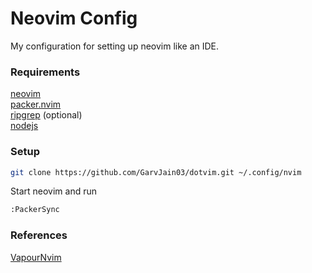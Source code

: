 # Neovim Config

My configuration for setting up neovim like an IDE.

### Requirements

<a href="https://neovim.io/">neovim</a> <br/>
<a href="https://github.com/wbthomason/packer.nvim">packer.nvim</a> <br/>
<a href="https://github.com/BurntSushi/ripgrep">ripgrep</a> (optional) <br/>
<a href="https://nodejs.org/en/">nodejs</a>

### Setup

```bash
git clone https://github.com/GarvJain03/dotvim.git ~/.config/nvim
```

Start neovim and run

```bash
:PackerSync
```
### References
<a href="https://github.com/VapourNvim/VapourNvim">VapourNvim</a>
